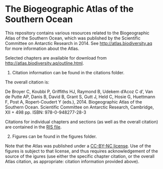 # The Biogeographic Atlas of the Southern Ocean



This repository contains various resources related to the Biogeographic Atlas of the Southern Ocean, which was published by the Scientific Committee on Antarctic Research in 2014. See http://atlas.biodiversity.aq for more information about the Atlas.

Selected chapters are available for download from http://atlas.biodiversity.aq/outline.html.

1. Citation information can be found in the citations folder.

The overall citation is:

De Broyer C, Koubbi P, Griffiths HJ, Raymond B, Udekem d’Acoz C d’, Van de Putte AP, Danis B, David B, Grant S, Gutt J, Held C, Hosie G, Huettmann F, Post A, Ropert-Coudert Y (eds.), 2014. Biogeographic Atlas of the Southern Ocean. Scientific Committee on Antarctic Research, Cambridge, XII + 498 pp. ISBN: 978-0-948277-28-3

Citations for individual chapters and sections (as well as the overall citation) are contained in the [RIS file](https://github.com/SCAR/BiogeographicAtlas/tree/master/citations).

2. Figures can be found in the figures folder.

Note that the Atlas was published under a [CC-BY-NC license](https://creativecommons.org/licenses/by-nc/4.0/). Use of the figures is subject to that license, and thus requires acknowledgement of the source of the igures (use either the specific chapter citation, or the overall Atlas citation, as appropriate: citation information provided above).

